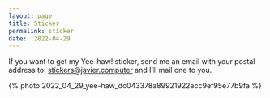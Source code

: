 ```yaml
---
layout: page
title: Sticker
permalink: sticker
date: :2022-04-29
---
```


If you want to get my Yee-haw! sticker, send me an email with your postal
address to:
[stickers@javier.computer](mailto:stickers@javier.computer?subject=Stickers)
and I'll mail one to you.

{% photo 2022_04_29_yee-haw_dc043378a89921922ecc9ef95e77b9fa %}
